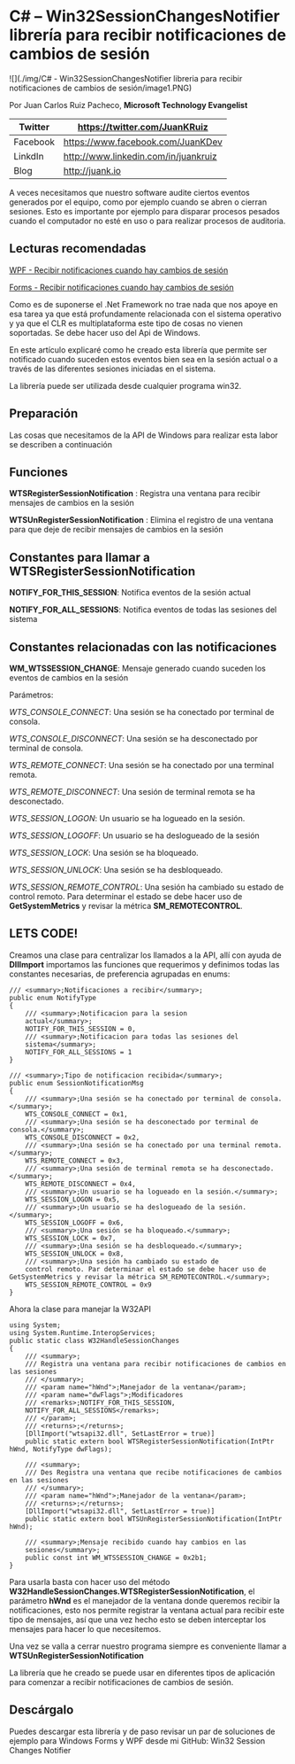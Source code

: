 <properties
	pageTitle="C# – Win32SessionChangesNotifier librería para recibir notificaciones de cambios de sesión"
	description="C# – Win32SessionChangesNotifier librería para recibir notificaciones de cambios de sesión"
	services="net-dev"
	documentationCenter=""
	authors="andygonusa"
	manager=""
	editor="andygonusa"/>

<tags
	ms.service="net-dev"
	ms.workload="CS"
	ms.tgt_pltfrm="na"
	ms.devlang="na"
	ms.topic="how-to-article"
	ms.date="05/17/2016"
	ms.author="andygonusa"/>


# C\# – Win32SessionChangesNotifier librería para recibir notificaciones de cambios de sesión

![](./img/C# - Win32SessionChangesNotifier libreria para recibir notificaciones de cambios de sesión/image1.PNG)


Por Juan Carlos Ruiz Pacheco, **Microsoft Technology Evangelist**

  Twitter   | <https://twitter.com/JuanKRuiz>
  ----------| ----------------------------------------
  Facebook  | <https://www.facebook.com/JuanKDev>
  LinkdIn   | <http://www.linkedin.com/in/juankruiz>
  Blog      | <http://juank.io>

A veces necesitamos que nuestro software audite ciertos eventos
generados por el equipo, como por ejemplo cuando se abren o cierran
sesiones. Esto es importante por ejemplo para disparar procesos pesados
cuando el computador no esté en uso o para realizar procesos de
auditoria.

Lecturas recomendadas
---------------------

[WPF - Recibir notificaciones cuando hay cambios de sesión](http://juank.io/wpf-recibir-notificaciones-cuando-hay-cambios-de-sesion/)

[Forms - Recibir notificaciones cuando hay cambios de sesión](http://juank.io/forms-recibir-notificaciones-cuando-cambios-sesion/)

Como es de suponerse el .Net Framework no trae nada que nos apoye en esa
tarea ya que está profundamente relacionada con el sistema operativo y
ya que el CLR es multiplataforma este tipo de cosas no vienen
soportadas. Se debe hacer uso del Api de Windows.

En este artículo explicaré como he creado esta librería que permite ser
notificado cuando suceden estos eventos bien sea en la sesión actual o a
través de las diferentes sesiones iniciadas en el sistema.

La librería puede ser utilizada desde cualquier programa win32.

Preparación
-----------

Las cosas que necesitamos de la API de Windows para realizar esta labor
se describen a continuación

Funciones
---------

**WTSRegisterSessionNotification** : Registra una ventana para recibir
mensajes de cambios en la sesión

**WTSUnRegisterSessionNotification** : Elimina el registro de una
ventana para que deje de recibir mensajes de cambios en la sesión

Constantes para llamar a WTSRegisterSessionNotification
-------------------------------------------------------

**NOTIFY\_FOR\_THIS\_SESSION**: Notifica eventos de la sesión actual

**NOTIFY\_FOR\_ALL\_SESSIONS**: Notifica eventos de todas las sesiones
del sistema

Constantes relacionadas con las notificaciones
----------------------------------------------

**WM\_WTSSESSION\_CHANGE**: Mensaje generado cuando suceden los eventos
de cambios en la sesión

Parámetros:

*WTS\_CONSOLE\_CONNECT*: Una sesión se ha conectado por terminal de
consola.

*WTS\_CONSOLE\_DISCONNECT*: Una sesión se ha desconectado por terminal
de consola.

*WTS\_REMOTE\_CONNECT*: Una sesión se ha conectado por una terminal
remota.

*WTS\_REMOTE\_DISCONNECT*: Una sesión de terminal remota se ha
desconectado.

*WTS\_SESSION\_LOGON*: Un usuario se ha logueado en la sesión.

*WTS\_SESSION\_LOGOFF*: Un usuario se ha deslogueado de la sesión

*WTS\_SESSION\_LOCK*: Una sesión se ha bloqueado.

*WTS\_SESSION\_UNLOCK*: Una sesión se ha desbloqueado.

*WTS\_SESSION\_REMOTE\_CONTROL*: Una sesión ha cambiado su estado de
control remoto. Para determinar el estado se debe hacer uso de
**GetSystemMetrics** y revisar la métrica **SM\_REMOTECONTROL**.

LETS CODE!
----------

Creamos una clase para centralizar los llamados a la API, allí con ayuda
de **DllImport** importamos las funciones que requerimos y definimos
todas las constantes necesarias, de preferencia agrupadas en enums:



    /// <summary>;Notificaciones a recibir</summary>;
    public enum NotifyType
    {
        /// <summary>;Notificacion para la sesion
        actual</summary>;
        NOTIFY_FOR_THIS_SESSION = 0,
        /// <summary>;Notificacion para todas las sesiones del
        sistema</summary>;
        NOTIFY_FOR_ALL_SESSIONS = 1
    }

    /// <summary>;Tipo de notificacion recibida</summary>;
    public enum SessionNotificationMsg
    {
        /// <summary>;Una sesión se ha conectado por terminal de consola.</summary>;
        WTS_CONSOLE_CONNECT = 0x1,
        /// <summary>;Una sesión se ha desconectado por terminal de consola.</summary>;
        WTS_CONSOLE_DISCONNECT = 0x2,
        /// <summary>;Una sesión se ha conectado por una terminal remota.</summary>;
        WTS_REMOTE_CONNECT = 0x3,
        /// <summary>;Una sesión de terminal remota se ha desconectado.</summary>;
        WTS_REMOTE_DISCONNECT = 0x4,
        /// <summary>;Un usuario se ha logueado en la sesión.</summary>;
        WTS_SESSION_LOGON = 0x5,
        /// <summary>;Un usuario se ha deslogueado de la sesión.</summary>;
        WTS_SESSION_LOGOFF = 0x6,
        /// <summary>;Una sesión se ha bloqueado.</summary>;
        WTS_SESSION_LOCK = 0x7,
        /// <summary>;Una sesión se ha desbloqueado.</summary>;
        WTS_SESSION_UNLOCK = 0x8,
        /// <summary>;Una sesión ha cambiado su estado de
        control remoto. Par determinar el estado se debe hacer uso de GetSystemMetrics y revisar la métrica SM_REMOTECONTROL.</summary>;
        WTS_SESSION_REMOTE_CONTROL = 0x9
    }

Ahora la clase para manejar la W32API


    using System;
    using System.Runtime.InteropServices;
    public static class W32HandleSessionChanges
    {
        /// <summary>;
        /// Registra una ventana para recibir notificaciones de cambios en las sesiones
        /// </summary>;
        /// <param name="hWnd">;Manejador de la ventana</param>;
        /// <param name="dwFlags">;Modificadores
        /// <remarks>;NOTIFY_FOR_THIS_SESSION,
        NOTIFY_FOR_ALL_SESSIONS</remarks>;
        /// </param>;
        /// <returns>;</returns>;
        [DllImport("wtsapi32.dll", SetLastError = true)]
        public static extern bool WTSRegisterSessionNotification(IntPtr hWnd, NotifyType dwFlags);
        
        /// <summary>;
        /// Des Registra una ventana que recibe notificaciones de cambios en las sesiones
        /// </summary>;
        /// <param name="hWnd">;Manejador de la ventana</param>;
        /// <returns>;</returns>;
        [DllImport("wtsapi32.dll", SetLastError = true)]
        public static extern bool WTSUnRegisterSessionNotification(IntPtr hWnd);
        
        /// <summary>;Mensaje recibido cuando hay cambios en las
        sesiones</summary>;
        public const int WM_WTSSESSION_CHANGE = 0x2b1;
    }

Para usarla basta con hacer uso del método
**W32HandleSessionChanges.WTSRegisterSessionNotification**, el parámetro
**hWnd** es el manejador de la ventana donde queremos recibir la
notificaciones, esto nos permite registrar la ventana actual para
recibir este tipo de mensajes, así que una vez hecho esto se deben
interceptar los mensajes para hacer lo que necesitemos.

Una vez se valla a cerrar nuestro programa siempre es conveniente llamar
a **WTSUnRegisterSessionNotification**

La librería que he creado se puede usar en diferentes tipos de
aplicación para comenzar a recibir notificaciones de cambios de sesión.

Descárgalo
----------

Puedes descargar esta librería y de paso revisar un par de soluciones de
ejemplo para Windows Forms y WPF desde mi GitHub: Win32 Session Changes
Notifier
